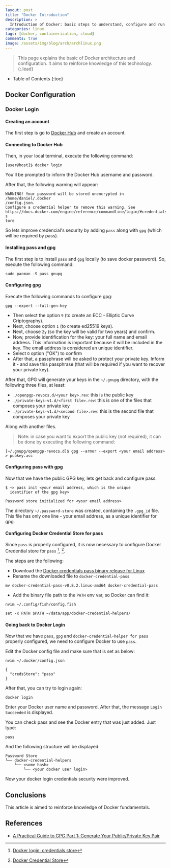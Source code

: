 ```yaml
---
layout: post
title: "Docker Introduction"
description: >
  Introduction of Docker: basic steps to understand, configure and run Docker 
categories: linux
tags: [docker, containerization, cloud]
comments: true
image: /assets/img/blog/arch/archlinux.png
---
```

> This page explains the basic of Docker architecture and configuration. It 
aims to reinforce knowledge of this technology.
{:.lead}

- Table of Contents
{:toc}

## Docker Configuration

### Docker Login  

#### Creating an account

The first step is go to [Docker Hub](https://hub.docker.com) and create an account.

#### Connecting to Docker Hub 

Then, in your local terminal, execute the following command:

```
[user@host]$ docker login
```

You'll be prompted to inform the Docker Hub username and password.

After that, the following warning will appear:

```
WARNING! Your password will be stored unencrypted in /home/daniel/.docker
/config.json.
Configure a credential helper to remove this warning. See
https://docs.docker.com/engine/reference/commandline/login/#credentials-s
tore
```

So lets improve credencial's security by adding `pass` along with `gpg` 
(which will be required by pass).

#### Installing pass and gpg

The first step is to install `pass` and `gpg` locally (to save 
docker password). So, execute the following command:

```
sudo pacman -S pass gnupg
```

#### Configuring gpg

Execute the following commands to configure gpg:

```
gpg --expert --full-gen-key
```

- Then select the option `9` (to create an ECC - Elliptic Curve Criptography).
- Next, choose option `1` (to create ed25519 keys).
- Next, choose `2y` (so the key will be valid for two years) and confirm.
- Now, provide identification for the key: your full name and email address. 
This information is important because it will be included in the key. The 
email address is considered an unique identifier.
- Select `O` option ("OK") to confirm
- After that, a passphrase will be asked to protect your private key. Inform 
it - and save this passphrase (that will be required if you want to recover
your private key).

After that, GPG will generate your keys in the `~/.gnupg` directory, with 
the following three files, at least:

- `./openpgp-revocs.d/<your key>.rev`: this is the public key
- `./private-keys-v1.d/<first file>.rev`: this is one of the files that 
composes your private key
- `./private-keys-v1.d/<second file>.rev`: this is the second file that 
composes your private key

Along with another files.

> Note: in case you want to export the public key (not required), it can be 
done by executing  the following command:

`[~/.gnupg/openpgp-revocs.d]$ gpg --armor --export <your email address> > pubkey.asc`

#### Configuring pass with gpg

Now that we have the public GPG key, lets get back and configure pass.

```
$ ~> pass init <your email address, which is the unique 
  identifier of the gpg key>

Password store initialized for <your email address>
```

The directory `~/.password-store` was created, containing the 
`.gpg_id` file. This file has only one line - your email address, as a 
unique identifier for gpg.

#### Configuring Docker Credential Store for pass

Since `pass` is properly configured, it is now necessary to configure 
Docker Credential store for `pass` [^1], [^2].

The steps are the following:

- Download the [Docker credentials pass binary release for Linux](https://github.com/docker/docker-credential-helpers/releases)
- Rename the downloaded file to `docker-credential-pass`
```
mv docker-credential-pass-v0.8.2.linux-amd64 docker-credential-pass
```

- Add the binary file path to the `PATH` env var, so Docker can 
find it:

```
nvim ~/.config/fish/config.fish

set -x PATH $PATH ~/data/app/docker-credential-helpers/
```

#### Going back to Docker Login

Now that we have `pass`, `gpg` and `docker-credential-helper for pass` 
properly configured, we need to configure Docker to use `pass`.

Edit the Docker config file and make sure that is set as below:

```
nvim ~/.docker/config.json

{
  "credsStore": "pass"
}
```
After that, you can try to login again:

```
docker login
```

Enter your Docker user name and password.
After that, the message `Login Succeeded` is displayed.

You can check pass and see the Docker entry that was just added. 
Just type:

```
pass
```

And the following structure will be displayed:

```
Password Store
└── docker-credential-helpers
    └── <some hash>
        └── <your docker user login>
```

Now your docker login credentials security were improved.

## Conclusions

This article is aimed to reinforce knowledge of Docker fundamentals. 

## References

- [A Practical Guide to GPG Part 1: Generate Your Public/Private Key Pair](https://www.linuxbabe.com/security/a-practical-guide-to-gpg-part-1-generate-your-keypair)

[^1]: [Docker login: credentials store](https://docs.docker.com/reference/cli/docker/login/#credentials-store)
[^2]: [Docker Credential Store](https://github.com/docker/docker-credential-helpers/releases)
